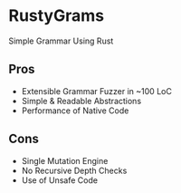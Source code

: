 # RustyGrams

Simple Grammar Using Rust

## Pros
* Extensible Grammar Fuzzer in ~100 LoC
* Simple & Readable Abstractions
* Performance of Native Code

## Cons
* Single Mutation Engine
* No Recursive Depth Checks
* Use of Unsafe Code
